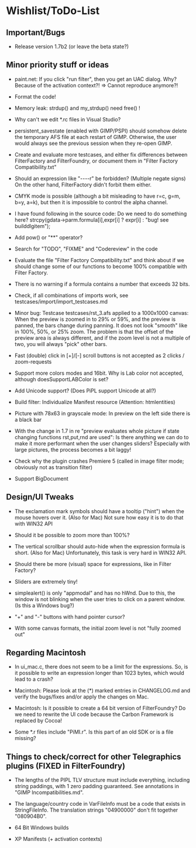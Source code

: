 
Wishlist/ToDo-List
==================

Important/Bugs
--------------

* Release version 1.7b2 (or leave the beta state?)


Minor priority stuff or ideas
-----------------------------

* paint.net: If you click "run filter", then you get an UAC dialog. Why? Because of the activation context?!
	=> Cannot reproduce anymore?!

* Format the code!

* Memory leak: strdup() and my_strdup() need free() !

* Why can't we edit *.rc files in Visual Studio?

* persistent_savestate (enabled with GIMP/PSPI) should somehow delete the temporary AFS file
  at each restart of GIMP. Otherwise, the user would always see the previous session when they re-open GIMP.

* Create and evaluate more testcases, and either fix differences between FilterFactory and
  FilterFoundry, or document them in "Filter Factory Compatibility.txt"

* Should an expression like "----r" be forbidden? (Multiple negate signs) On the other hand, FilterFactory
  didn't forbit them either.
  
* CMYK mode is possible (although a bit misleading to have r=c, g=m, b=y, a=k), but then it is impossible to
  control the alpha channel.

* I have found following in the source code: Do we need to do something here?
	strcpy(gdata->parm.formula[i],expr[i] ? expr[i] : "bug! see builddlgitem");

* Add pow() or "**" operator?

* Search for "TODO", "FIXME" and "Codereview" in the code

* Evaluate the file "Filter Factory Compatibility.txt" and think about if we should
  change some of our functions to become 100% compatible with Filter Factory.
  
* There is no warning if a formula contains a number that exceeds 32 bits.

* Check, if all combinations of imports work,
	see testcases/import/import_testcases.md
  
* Minor bug: Testcase testcases/rst_3.afs applied to a 1000x1000 canvas:
  When the preview is zoomed in to 29% or 59%, and the preview is panned, the
  bars change during panning. It does not look "smooth" like in 100%, 50%, or 25% zoom.
  The problem is that the offset of the preview area is always different, and if the zoom
  level is not a multiple of two, you will always "pick" other bars.
  
* Fast (double) click in [+]/[-] scroll buttons is not accepted as 2 clicks / zoom-requests

* Support more colors modes and 16bit. Why is Lab color not accepted, although doesSupportLABColor is set?
	
* Add Unicode support? (Does PiPL support Unicode at all?)

* Build filter: Individualize Manifest resource (Attention: htmlentities)

* Picture with 78x63 in grayscale mode: In preview on the left side there is a black bar

* With the change in 1.7 in re "preview evaluates whole picture if state changing functions rst,put,rnd are
  used": Is there anything we can do to make it more performant when the user changes sliders?
  Especially with large pictures, the process becomes a bit laggy!
  
* Check why the plugin crashes Premiere 5 (called in image filter mode; obviously not as transition filter)

* Support BigDocument


Design/UI Tweaks
----------------

* The exclamation mark symbols should have a tooltip ("hint") when the mouse hovers over it. (Also for Mac)
  Not sure how easy it is to do that with WIN32 API

* Should it be possible to zoom more than 100%?

* The vertical scrollbar should auto-hide when the expression formula is short. (Also for Mac)
  Unfortunately, this task is very hard in WIN32 API.

* Should there be more (visual) space for expressions, like in Filter Factory?

* Sliders are extremely tiny!

* simplealert() is only "appmodal" and has no hWnd. Due to this, the window is not blinking when
  the user tries to click on a parent window. (Is this a Windows bug?)

* "+" and "-" buttons with hand pointer cursor?

* With some canvas formats, the initial zoom level is not "fully zoomed out"


Regarding Macintosh
-------------------

* In ui_mac.c, there does not seem to be a limit for the expressions. So, is it possible
  to write an expression longer than 1023 bytes, which would lead to a crash?

* Macintosh: Please look at the (*) marked entries in CHANGELOG.md and verify the bugs/fixes
  and/or apply the changes on Mac.

* Macintosh: Is it possible to create a 64 bit version of FilterFoundry?
  Do we need to rewrite the UI code because the Carbon Framework is replaced by Cocoa!

* Some *.r files include "PiMI.r". Is this part of an old SDK or is a file missing?


Things to check/correct for other Telegraphics plugins (FIXED in FilterFoundry)
------------------------------------------------------

* The lengths of the PIPL TLV structure must include everything, including string paddings,
  with 1 zero padding guaranteed. See annotations in "GIMP Incompatibilities.md".

* The language/country code in VarFileInfo must be a code that exists in StringFileInfo.
  The translation strings "04900000" don't fit together "080904B0".

* 64 Bit Windows builds

* XP Manifests (+ activation contexts)
